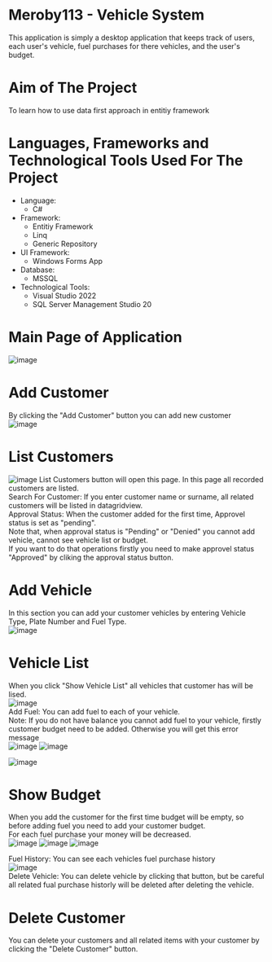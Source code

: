 # Meroby113 - Vehicle System
This application is simply a desktop application that keeps track of users, each user's vehicle, fuel purchases for there vehicles, and the user's budget.
# Aim of The Project
To learn how to use data first approach in entitiy framework
# Languages, Frameworks and Technological Tools Used For The Project 
* Language:
  * C#
* Framework:
  * Entitiy Framework 
  * Linq 
  * Generic Repository 
* UI Framework:
  * Windows Forms App
* Database:
  * MSSQL 
* Technological Tools:
  * Visual Studio 2022
  * SQL Server Management Studio 20

# Main Page of Application
![image](https://github.com/user-attachments/assets/6d6dfd5a-6ec9-4d9b-ae98-e5c08685bfc7)
# Add Customer
By clicking the "Add Customer" button you can add new customer<br />
![image](https://github.com/user-attachments/assets/26965b56-b2a7-49dd-8849-7bee45ae3862)
# List Customers
![image](https://github.com/user-attachments/assets/13e5a391-7a6c-44ab-9d92-14fc15f5d9ac)
List Customers button will open this page. In this page all recorded customers are listed. <br />
Search For Customer: If you enter customer name or surname, all related customers will be listed in datagridview.<br />
Approval Status: When the customer added for the first time, Approvel status is set as "pending". <br />
Note that, when approval status is "Pending" or "Denied"  you cannot add vehicle, cannot see vehicle list or budget.<br /> 
If you want to do that operations firstly you need to make approvel status "Approved" by cliking the approval status button.<br />
# Add Vehicle
In this section you can add your customer vehicles by entering Vehicle Type, Plate Number and Fuel Type.<br />
![image](https://github.com/user-attachments/assets/0881b544-0934-4487-915f-dc2186441931)
# Vehicle List
When you click "Show Vehicle List" all vehicles that customer has will be lised.<br />
![image](https://github.com/user-attachments/assets/9084da78-a03e-4db9-ad23-f818d1201f4b)<br />
Add Fuel: You can add fuel to each of your vehicle.<br />
Note: If you do not have balance you cannot add fuel to your vehicle, firstly customer budget need to be added. Otherwise you will get this error message<br />
![image](https://github.com/user-attachments/assets/1680dfd5-12c6-49b6-b2c5-a6c7acdff83b)
![image](https://github.com/user-attachments/assets/86c38947-38c1-4c61-915a-e5fe2c2dcc85)


![image](https://github.com/user-attachments/assets/2526bf6f-cb32-4604-bead-7f4819dfdd94)
# Show Budget
When you add the customer for the first time budget will be empty, so before adding fuel you need to add your customer budget.<br />
For each fuel purchase your money will be decreased.<br />
![image](https://github.com/user-attachments/assets/1f36845b-b7fd-4851-b0d1-b30e11ecb627)
![image](https://github.com/user-attachments/assets/b82a59c0-c71e-4447-810b-daa41d2cc983)
![image](https://github.com/user-attachments/assets/84653605-1c88-43dc-9a00-6b26535dc154)


Fuel History: You can see each vehicles fuel purchase history<br />
![image](https://github.com/user-attachments/assets/600f281b-f365-4291-b00f-0eec957cd64c)<br />
Delete Vehicle: You can delete vehicle by clicking that button, but be careful all related fual purchase historly will be deleted after deleting the vehicle.<br />
# Delete Customer
You can delete your customers and all related items with your customer by clicking the "Delete Customer" button.




